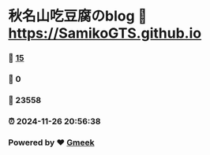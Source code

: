 # 秋名山吃豆腐のblog :link: https://SamikoGTS.github.io 
### :page_facing_up: [15](https://SamikoGTS.github.io/tag.html) 
### :speech_balloon: 0 
### :hibiscus: 23558 
### :alarm_clock: 2024-11-26 20:56:38 
### Powered by :heart: [Gmeek](https://github.com/Meekdai/Gmeek)

